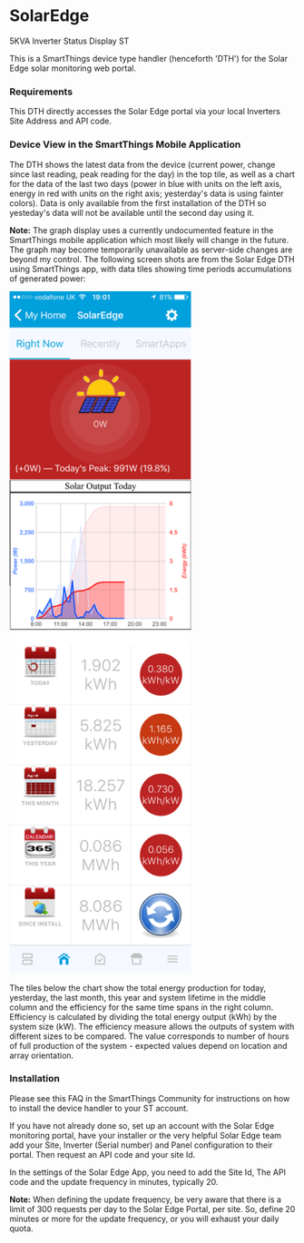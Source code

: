 # SolarEdge
5KVA Inverter Status Display ST

This is a SmartThings device type handler (henceforth 'DTH') for the Solar Edge solar monitoring web portal.

### Requirements

This DTH directly accesses the Solar Edge portal via your local Inverters Site Address and API code.

### Device View in the SmartThings Mobile Application

The DTH shows the latest data from the device (current power, change since last reading, peak reading for the day) in the top tile, as well as a chart for the data of the last two days (power in blue with units on the left axis, energy in red with units on the right axis; yesterday's data is using fainter colors). Data is only available from the first installation of the DTH so yesteday's data will not be available until the second day using it.

<B>Note:</B> The graph display uses a currently undocumented feature in the SmartThings mobile application which most likely will change in the future. The graph may become temporarily unavailable as server-side changes are beyond my control.
The following screen shots are from the Solar Edge DTH using SmartThings app, with data tiles showing time periods accumulations of generated power:

<img src="https://raw.githubusercontent.com/castlecole/SolarEdge/master/docs/solaredge1.png" width="320px" height="1203px" />

The tiles below the chart show the total energy production for today, yesterday, the last month, this year and system lifetime in the middle column and the efficiency for the same time spans in the right column. Efficiency is calculated by dividing the total energy output (kWh) by the system size (kW). The efficiency measure allows the outputs of system with different sizes to be compared. The value corresponds to number of hours of full production of the system - expected values depend on location and array orientation.

### Installation

Please see this FAQ in the SmartThings Community for instructions on how to install the device handler to your ST account.

If you have not already done so, set up an account with the Solar Edge monitoring portal, have your installer or the very helpful Solar Edge team add your Site, Inverter (Serial number) and Panel configuration to their portal. Then request an API code and your site Id.

In the settings of the Solar Edge App, you need to add the Site Id, The API code and the update frequency in minutes, typically 20.

<B>Note:</B> When defining the update frequency, be very aware that there is a limit of 300 requests per day to the Solar Edge Portal, per site. So, define 20 minutes or more for the update frequency, or you will exhaust your daily quota.
